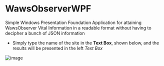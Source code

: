 # WawsObserverWPF

Simple Windows Presentation Foundation Application for attaining WawsObserver Vital Information in a readable format without having to decipher a bunch of JSON information

- Simply type the name of the site in the **Text Box**, shown below, and the results will be presented in the left _Text Box_

![image](https://github.com/macavall/WawsObserverWFP/assets/43223084/5c1d3b08-fbdc-4a69-9b4d-3ca9e1ec8b60)

